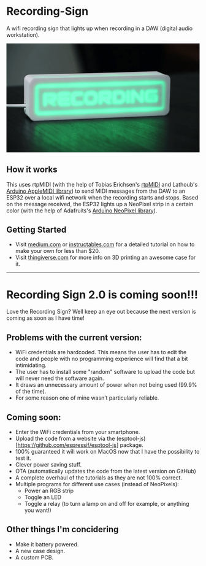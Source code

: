 # Recording-Sign
A wifi recording sign that lights up when recording in a DAW (digital audio workstation).

![](images/recording-sign.gif)

## How it works
This uses rtpMIDI (with the help of Tobias Erichsen's [rtpMIDI](https://www.tobias-erichsen.de/software/rtpmidi.html) and Lathoub's [Arduino AppleMIDI library](https://github.com/lathoub/Arduino-AppleMIDI-Library)) to send MIDI messages from the DAW to an ESP32 over a local wifi network when the recording starts and stops. Based on the message received, the ESP32 lights up a NeoPixel strip in a certain color (with the help of Adafruits's [Arduino NeoPixel library](https://github.com/adafruit/Adafruit_NeoPixel)).

## Getting Started
- Visit [medium.com](https://jakesmd.medium.com/how-to-make-a-wifi-recording-sign-for-your-home-studio-f672b03b75f9) or [instructables.com](https://www.instructables.com/Wifi-Recording-Sign-Controlled-by-Your-DAW/) for a detailed tutorial on how to make your own for less than $20.
- Visit [thingiverse.com](https://www.thingiverse.com/thing:4800637) for more info on 3D printing an awesome case for it.

---
# Recording Sign 2.0 is coming soon!!!
Love the Recording Sign? Well keep an eye out because the next version is coming as soon as I have time!
## Problems with the current version:
- WiFi credentials are hardcoded. This means the user has to edit the code and people with no programming experience will find that a bit intimidating.
- The user has to install some "random" software to upload the code but will never need the software again.
- It draws an unnecessary amount of power when not being used (99.9% of the time).
- For some reason one of mine wasn’t particularly reliable.

## Coming soon:
- Enter the WiFi credentials from your smartphone.
- Upload the code from a website via the (esptool-js)[https://github.com/espressif/esptool-js] package.
- 100% guaranteed it will work on MacOS now that I have the possibility to test it.
- Clever power saving stuff.
- OTA (automatically updates the code from the latest version on GitHub)
- A complete overhaul of the tutorials as they are not 100% correct.
- Multiple programs for different use cases (instead of NeoPixels):
  - Power an RGB strip
  - Toggle an LED
  - Toggle a relay (to turn a lamp on and off for example, or anything you want!)

## Other things I'm concidering
- Make it battery powered.
- A new case design.
- A custom PCB.
